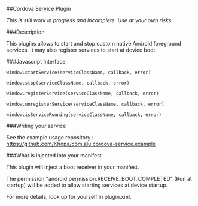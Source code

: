 ##Cordova Service Plugin

*This is still work in progress and incomplete. Use at your own risks*

###Description

This plugins allows to start and stop custom native Android foreground services. It may also register services to start at device boot.

###Javascript Interface

```
window.startService(serviceClassName, callback, error)
```

```
window.stop(serviceClassName, callback, error)
```

```
window.registerService(serviceClassName, callback, error)
```

```
window.unregisterService(serviceClassName, callback, error)
```

```
window.isServiceRunning(serviceClassName, callback, error)
```


###Writing your service

See the example usage repository : https://github.com/Khopa/com.alu.cordova-service.example

###What is injected into your manifest

This plugin will inject a boot receiver in your manifest.

The permission "android.permission.RECEIVE_BOOT_COMPLETED" (Run at startup) will be added to allow starting services at device startup.

For more details, look up for yourself in plugin.xml.

